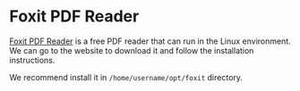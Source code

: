 # Foxit PDF Reader 

[Foxit PDF Reader](https://www.foxit.com/pdf-reader/) is a free PDF reader that can run in the Linux environment. We can go to the website to download it and follow the installation instructions. 

We recommend install it in `/home/username/opt/foxit` directory.
